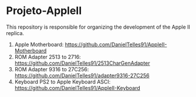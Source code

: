 # Projeto-AppleII
This repository is responsible for organizing the development of the Apple II replica.

1) Apple Motherboard: https://github.com/DanielTelles91/AppleII-Motherboard
2) ROM Adapter 2513 to 2716: https://github.com/DanielTelles91/2513CharGenAdapter
3) ROM Adapter 9316 to 27C256: https://github.com/DanielTelles91/adapter9316-27C256
4) Keyboard PS2 to Apple Keyboard ASCI: https://github.com/DanielTelles91/AppleII-Keyboard

